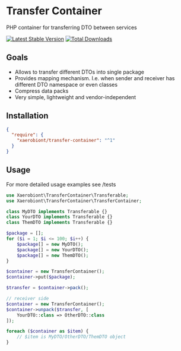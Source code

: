 # Transfer Container

PHP container for transferring DTO between services

[![Latest Stable Version](https://poser.pugx.org/xaerobiont/transfer-container/v/stable.png)](https://packagist.org/packages/xaerobiont/transfer-container)
[![Total Downloads](https://poser.pugx.org/xaerobiont/transfer-container/downloads.png)](https://packagist.org/packages/xaerobiont/transfer-container)

## Goals

- Allows to transfer different DTOs into single package
- Provides mapping mechanism. I.e. when sender and receiver has different DTO namespace or even classes
- Compress data packs
- Very simple, lightweight and vendor-independent

## Installation

```json
{
  "require": {
    "xaerobiont/transfer-container": "^1"
  }
}
```

## Usage

For more detailed usage examples see /tests

```php
use Xaerobiont\TransferContainer\Transferable;
use Xaerobiont\TransferContainer\TransferContainer;

class MyDTO implements Transferable {}
class YourDTO implements Transferable {}
class ThemDTO implements Transferable {}

$package = [];
for ($i = 1; $i <= 100; $i++) {
    $package[] = new MyDTO();
    $package[] = new YourDTO();
    $package[] = new ThemDTO();
}

$container = new TransferContainer();
$container->put($package);

$transfer = $container->pack();

// receiver side
$container = new TransferContainer();
$container->unpack($transfer, [
    YourDTO::class => OtherDTO::class
]);

foreach ($container as $item) {
    // $item is MyDTO/OtherDTO/ThemDTO object
}
```